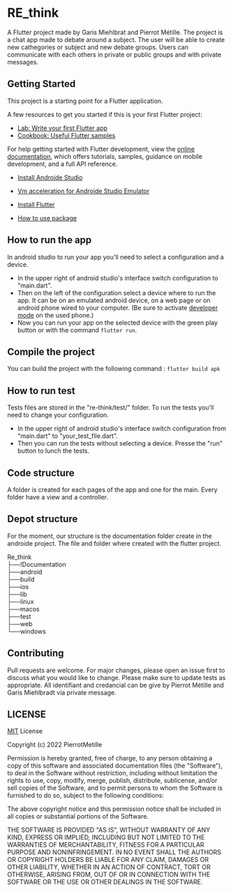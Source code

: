 # RE_think

A Flutter project made by Garis Miehlbrat and Pierrot Métille.
The project is a chat app made to debate around a subject. The user will be able to create new cathegories or subject and new debate groups. Users can communicate with each others in private or public groups and with private messages.


## Getting Started

This project is a starting point for a Flutter application.

A few resources to get you started if this is your first Flutter project:

- [Lab: Write your first Flutter app](https://docs.flutter.dev/get-started/codelab)
- [Cookbook: Useful Flutter samples](https://docs.flutter.dev/cookbook)

For help getting started with Flutter development, view the
[online documentation](https://docs.flutter.dev/), which offers tutorials,
samples, guidance on mobile development, and a full API reference.

- [Install Androide Studio](https://developer.android.com/studio?hl=fr&gclid=CjwKCAiAyfybBhBKEiwAgtB7fhbodCGzljOIOklC9Yvvlqf3bgdXQej5zjDeaaH-SlRKJ8yctW4mOBoC9psQAvD_BwE&gclsrc=aw.ds)

- [Vm acceleration for Androide Studio Emulator](https://developer.android.com/studio/run/emulator-acceleration#vm-windows)
- [Install Flutter](https://docs.flutter.dev/get-started/install/windows)
- [How to use package](https://dart.dev/guides/packages)

## How to run the app

In android studio to run your app you'll need to select a configuration and a device.<br>
- In the upper right of android studio's interface switch configuration to "main.dart".<br>
- Then on the left of the configuration select a device where to run the app. It can be on an emulated android device, on a web page or on android phone wired to your computer.  (Be sure to activate [developer mode](https://developer.android.com/studio/debug/dev-options) on the used phone.) 
- Now you can run your app on the selected device with the green play button or with the command `flutter run`. 

## Compile the project

You can build the project with the following command : `flutter build apk`

## How to run test

Tests files are stored in the "re-think/test/" folder. To run the tests you'll need to change your configuration.<br>
- In the upper right of android studio's interface switch configuration from "main.dart" to "your_test_file.dart".<br>
- Then you can run the tests without selecting a device. Presse the "run" button to lunch the tests. 

## Code structure

A folder is created for each pages of the app and one for the main. Every folder have a view and a controller.

## Depot structure

For the moment, our structure is the documentation folder create in the androide project. The file and folder where created with the flutter project. 

Re_think<br>
├──!Documentation<br>
├──android<br>
├──build<br>
├──ios<br>
├──lib<br>
├──linux<br>
├──macos<br>
├──test<br>
├──web<br>
└──windows<br>

## Contributing

Pull requests are welcome. For major changes, please open an issue first to discuss what you would like to change.
Please make sure to update tests as appropriate.
All identifiant and credancial can be give by Pierrot Métille and Garis Miehlbradt via private message.

## LICENSE

[MIT](https://choosealicense.com/licenses/mit/) License

Copyright (c) 2022 PierrotMetille

Permission is hereby granted, free of charge, to any person obtaining a copy
of this software and associated documentation files (the "Software"), to deal
in the Software without restriction, including without limitation the rights
to use, copy, modify, merge, publish, distribute, sublicense, and/or sell
copies of the Software, and to permit persons to whom the Software is
furnished to do so, subject to the following conditions:

The above copyright notice and this permission notice shall be included in all
copies or substantial portions of the Software.

THE SOFTWARE IS PROVIDED "AS IS", WITHOUT WARRANTY OF ANY KIND, EXPRESS OR
IMPLIED, INCLUDING BUT NOT LIMITED TO THE WARRANTIES OF MERCHANTABILITY,
FITNESS FOR A PARTICULAR PURPOSE AND NONINFRINGEMENT. IN NO EVENT SHALL THE
AUTHORS OR COPYRIGHT HOLDERS BE LIABLE FOR ANY CLAIM, DAMAGES OR OTHER
LIABILITY, WHETHER IN AN ACTION OF CONTRACT, TORT OR OTHERWISE, ARISING FROM,
OUT OF OR IN CONNECTION WITH THE SOFTWARE OR THE USE OR OTHER DEALINGS IN THE
SOFTWARE.

